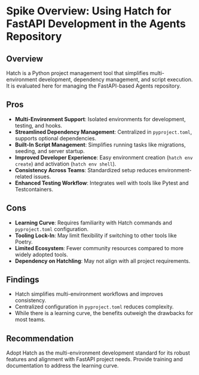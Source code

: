 # Spike Overview: Using Hatch for FastAPI Development in the Agents Repository

## Overview

Hatch is a Python project management tool that simplifies multi-environment development, dependency management, and script execution. It is evaluated here for managing the FastAPI-based Agents repository.

## Pros

- **Multi-Environment Support**: Isolated environments for development, testing, and hooks.
- **Streamlined Dependency Management**: Centralized in `pyproject.toml`, supports optional dependencies.
- **Built-In Script Management**: Simplifies running tasks like migrations, seeding, and server startup.
- **Improved Developer Experience**: Easy environment creation (`hatch env create`) and activation (`hatch env shell`).
- **Consistency Across Teams**: Standardized setup reduces environment-related issues.
- **Enhanced Testing Workflow**: Integrates well with tools like Pytest and Testcontainers.

## Cons

- **Learning Curve**: Requires familiarity with Hatch commands and `pyproject.toml` configuration.
- **Tooling Lock-In**: May limit flexibility if switching to other tools like Poetry.
- **Limited Ecosystem**: Fewer community resources compared to more widely adopted tools.
- **Dependency on Hatchling**: May not align with all project requirements.

## Findings

- Hatch simplifies multi-environment workflows and improves consistency.
- Centralized configuration in `pyproject.toml` reduces complexity.
- While there is a learning curve, the benefits outweigh the drawbacks for most teams.

## Recommendation

Adopt Hatch as the multi-environment development standard for its robust features and alignment with FastAPI project needs. Provide training and documentation to address the learning curve.
